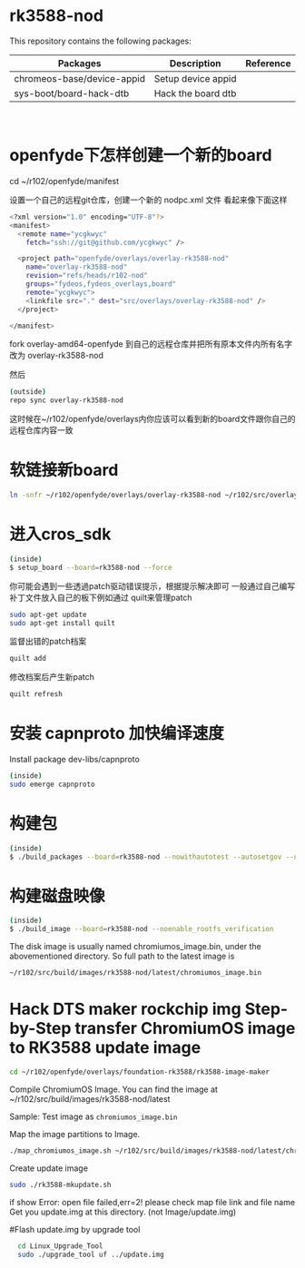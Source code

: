 # rk3588-nod

This repository contains the following packages:

| Packages                   | Description        | Reference |
|----------------------------|--------------------|-----------|
| chromeos-base/device-appid | Setup device appid |           |
| sys-boot/board-hack-dtb    | Hack the board dtb |           |

<br>

# openfyde下怎样创建一个新的board

cd ~/r102/openfyde/manifest

设置一个自己的远程git仓库，创建一个新的 nodpc.xml 文件 看起来像下面这样

```bash
<?xml version="1.0" encoding="UTF-8"?>
<manifest>
  <remote name="ycgkwyc"
    fetch="ssh://git@github.com/ycgkwyc" />

  <project path="openfyde/overlays/overlay-rk3588-nod"
    name="overlay-rk3588-nod"
    revision="refs/heads/r102-nod"
    groups="fydeos,fydeos_overlays,board"
    remote="ycgkwyc">
    <linkfile src="." dest="src/overlays/overlay-rk3588-nod" />
  </project>

</manifest>
```

fork overlay-amd64-openfyde 到自己的远程仓库并把所有原本文件内所有名字改为 overlay-rk3588-nod

然后
```bash
(outside)
repo sync overlay-rk3588-nod
```
这时候在~/r102/openfyde/overlays内你应该可以看到新的board文件跟你自己的远程仓库内容一致

# 软链接新board
```bash
ln -snfr ~/r102/openfyde/overlays/overlay-rk3588-nod ~/r102/src/overlays
```

# 进入cros_sdk
```bash
(inside)
$ setup_board --board=rk3588-nod --force
```

你可能会遇到一些透過patch驱动错误提示，根据提示解决即可 一般通过自己编写补丁文件放入自己的板下例如通过 quilt来管理patch

```bash
sudo apt-get update
sudo apt-get install quilt
```
监督出错的patch档案
```bash
quilt add
```
修改档案后产生新patch
```bash
quilt refresh 
```
# 安装 capnproto 加快编译速度
Install package dev-libs/capnproto
```bash
(inside)
sudo emerge capnproto
```
# 构建包
```bash
(inside)
$ ./build_packages --board=rk3588-nod --nowithautotest --autosetgov --nouse_any_chrome
```
# 构建磁盘映像
```bash
(inside)
$ ./build_image --board=rk3588-nod --noenable_rootfs_verification
```
The disk image is usually named chromiumos_image.bin, under the abovementioned directory. So full path to the latest image is
```bash
~/r102/src/build/images/rk3588-nod/latest/chromiumos_image.bin
```
# Hack DTS maker rockchip img Step-by-Step transfer ChromiumOS image to RK3588 update image
```bash
cd ~/r102/openfyde/overlays/foundation-rk3588/rk3588-image-maker
```
Compile ChromiumOS Image. You can find the image at ~/r102/src/build/images/rk3588-nod/latest

Sample: Test image as `chromiumos_image.bin`

Map the image partitions to Image.
```bash
./map_chromiumos_image.sh ~/r102/src/build/images/rk3588-nod/latest/chromiumos_image.bin>
```

Create update image
```bash
sudo ./rk3588-mkupdate.sh
```
if show Error:<AddFile> open file failed,err=2! please check map file link and file name
Get you update.img at this directory. (not Image/update.img)

#Flash update.img by upgrade tool
```bash
  cd Linux_Upgrade_Tool
  sudo ./upgrade_tool uf ../update.img
```
